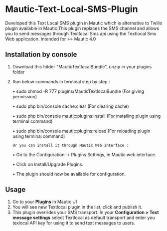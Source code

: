 # Mautic-Text-Local-SMS-Plugin
Developed this Text Local SMS plugin in Mautic which is alternative to Twilio plugin available in Mautic.This plugin replaces the SMS channel and allows you to send messages through Textlocal Sms api using the Textlocal Sms Web application.
Intended for >= Mautic 4.0

## Installation by console
1. Download this folder "MauticTextlocalBundle", unzip in your plugins folder
2. Run below commands in terminal step by step :

    • sudo chmod -R 777 plugins/MauticTextlocalBundle (For giving permission)
    
    • sudo php bin/console cache:clear (For clearing cache)
    
    • sudo php bin/console mautic:plugins:install (For installing plugin using terminal command)
    
    • sudo php bin/console mautic:plugins:reload (For reloading plugin using terminal command)
    
       Or you can install it through Mautic Web Interface :
    
    • Go to the Configuration -> Plugins Settings, in Mautic web interface.
    
    • Click on Install/Upgrade Plugins.
    
    • The plugin should now be available for configuration.
    

## Usage
1. Go to your **Plugins** in Mautic UI
2. You will see new Textlocal plugin in the list, click and publish it.
3. This plugin overrides your SMS transport. In your **Configuration > Text message settings** select Textlocal as default transport and enter you texlocal API key for using it to send text messages to users.
